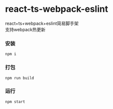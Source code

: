 # react-ts-webpack-eslint  
react+ts+webpack+eslint简易脚手架  
支持webpack热更新

### 安装
`npm i`

### 打包
`npm run build`

### 运行 
`npm start`
